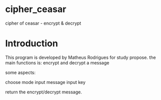 # cipher_ceasar
cipher of ceasar - encrypt &amp; decrypt

# Introduction

This program is developed by Matheus Rodrigues for study propose.
the main functions is: encrypt and decrypt a message

some aspects:

choose mode
input message
input key

return the encrypt/decrypt message.
